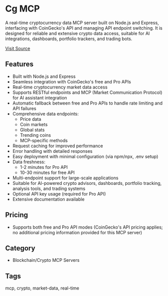 # Cg MCP

A real-time cryptocurrency data MCP server built on Node.js and Express, interfacing with CoinGecko's API and managing API endpoint switching. It is designed for reliable and extensive crypto data access, suitable for AI integrations, dashboards, portfolio trackers, and trading bots.

[Visit Source](https://creati.ai/mcp/coingeckomcp/)

## Features
- Built with Node.js and Express
- Seamless integration with CoinGecko's free and Pro APIs
- Real-time cryptocurrency market data access
- Supports RESTful endpoints and MCP (Market Communication Protocol) for AI assistant integration
- Automatic fallback between free and Pro APIs to handle rate limiting and API failures
- Comprehensive data endpoints:
  - Price data
  - Coin markets
  - Global stats
  - Trending coins
  - MCP-specific methods
- Request caching for improved performance
- Error handling with detailed responses
- Easy deployment with minimal configuration (via npm/npx, .env setup)
- Data freshness:
  - 1-2 minutes for Pro API
  - 10-30 minutes for free API
- Multi-endpoint support for large-scale applications
- Suitable for AI-powered crypto advisors, dashboards, portfolio tracking, analysis tools, and trading systems
- Optional API key usage (required for Pro API)
- Extensive documentation available

## Pricing
- Supports both free and Pro API modes (CoinGecko's API pricing applies; no additional pricing information provided for this MCP server)

## Category
- Blockchain/Crypto MCP Servers

## Tags
mcp, crypto, market-data, real-time